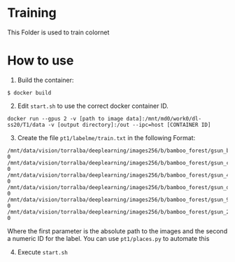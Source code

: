 # Training

This Folder is used to train colornet

# How to use

1. Build the container:
```
$ docker build
```
2. Edit `start.sh` to use the correct docker container ID.
```
docker run --gpus 2 -v [path to image data]:/mnt/md0/work0/dl-ss20/T1/data -v [output directory]:/out --ipc=host [CONTAINER ID]
```
3. Create the file `pt1/labelme/train.txt` in the following Format:
```
/mnt/data/vision/torralba/deeplearning/images256/b/bamboo_forest/gsun_b24193d1d14ec76ea05d672da95ed434.jpg 0
/mnt/data/vision/torralba/deeplearning/images256/b/bamboo_forest/gsun_c21c9207ffe05f3876c9d080f689a023.jpg 0
/mnt/data/vision/torralba/deeplearning/images256/b/bamboo_forest/gsun_45b0c8949e9460b930c1ed0296304631.jpg 0
/mnt/data/vision/torralba/deeplearning/images256/b/bamboo_forest/gsun_dd1edc1940fc6ec8db888487c61604c3.jpg 0
/mnt/data/vision/torralba/deeplearning/images256/b/bamboo_forest/gsun_9672a229e27cfc884097fe18023d060a.jpg 0
/mnt/data/vision/torralba/deeplearning/images256/b/bamboo_forest/gsun_27fb23c53d956f4cdc71fbe52cc76ca3.jpg 0
```
Where the first parameter is the absolute path to the images and the second a numeric ID for the label. You can use `pt1/places.py` to automate this

4. Execute `start.sh`
